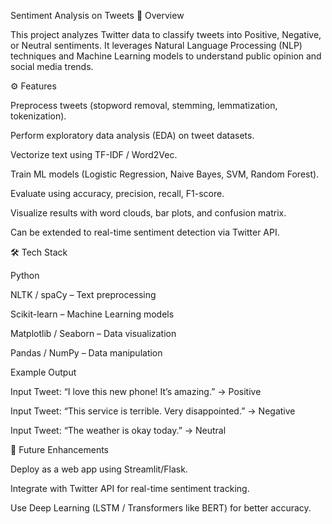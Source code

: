 Sentiment Analysis on Tweets
📌 Overview

This project analyzes Twitter data to classify tweets into Positive, Negative, or Neutral sentiments.
It leverages Natural Language Processing (NLP) techniques and Machine Learning models to understand public opinion and social media trends.

⚙️ Features

Preprocess tweets (stopword removal, stemming, lemmatization, tokenization).

Perform exploratory data analysis (EDA) on tweet datasets.

Vectorize text using TF-IDF / Word2Vec.

Train ML models (Logistic Regression, Naive Bayes, SVM, Random Forest).

Evaluate using accuracy, precision, recall, F1-score.

Visualize results with word clouds, bar plots, and confusion matrix.

Can be extended to real-time sentiment detection via Twitter API.

🛠️ Tech Stack

Python

NLTK / spaCy – Text preprocessing

Scikit-learn – Machine Learning models

Matplotlib / Seaborn – Data visualization

Pandas / NumPy – Data manipulation

Example Output

Input Tweet: “I love this new phone! It’s amazing.” → Positive

Input Tweet: “This service is terrible. Very disappointed.” → Negative

Input Tweet: “The weather is okay today.” → Neutral

🔮 Future Enhancements

Deploy as a web app using Streamlit/Flask.

Integrate with Twitter API for real-time sentiment tracking.

Use Deep Learning (LSTM / Transformers like BERT) for better accuracy.
